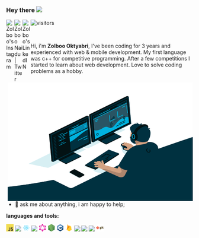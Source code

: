 ### Hey there <img src="https://media.giphy.com/media/hvRJCLFzcasrR4ia7z/giphy.gif" width="25px">

<a href="https://www.instagram.com/zolboooktybri/">
  <img align="left" alt="Zolboo's Instagram" width="22px" src="https://raw.githubusercontent.com/hussainweb/hussainweb/main/icons/instagram.png" />
</a>
<a href="https://www.facebook.com/zolboo.oktybr/">
  <img align="left" alt="Zolboo Naidu | Twitter" width="22px" src="https://raw.githubusercontent.com/peterthehan/peterthehan/master/assets/twitter.svg" />
</a>
<a href="https://www.linkedin.com/in/zolboo-oktyabri-35701822b/">
  <img align="left" alt="Zolboo's LinkedIN" width="22px" src="https://raw.githubusercontent.com/peterthehan/peterthehan/master/assets/linkedin.svg" />
</a>

![visitors](https://visitor-badge.glitch.me/badge?page_id=soulforger1&left_color=green&right_color=red)

<br />

Hi, i'm **Zolboo Oktyabri**, I've been coding for 3 years and experienced with web & mobile development. My first language was c++ for competitive programming. After a few competitions I started to learn about web development.
Love to solve coding problems as a hobby.

  <img align="right" alt="GIF" src="https://github.com/soulforger1/soulforger1/blob/main/code.gif?raw=true" width="500" height="320" />
  
- 💬 ask me about anything, i am happy to help;

**languages and tools:**

<code><img height="20" src="https://raw.githubusercontent.com/github/explore/80688e429a7d4ef2fca1e82350fe8e3517d3494d/topics/javascript/javascript.png"></code>
<code><img height="20" src="https://cloudspoint.xyz/wp-content/uploads/2020/02/TypeScript-is-a-language-on-top-of-JavaScript..png"></code>
<code><img height="20" src="https://raw.githubusercontent.com/github/explore/80688e429a7d4ef2fca1e82350fe8e3517d3494d/topics/react/react.png"></code>
<code><img height="20" src="https://miro.medium.com/max/1200/1*xDi2csEAWxu95IEkaNdFUQ.png"></code>
<code><img height="20" src="https://raw.githubusercontent.com/github/explore/5c058a388828bb5fde0bcafd4bc867b5bb3f26f3/topics/graphql/graphql.png"></code>
<code><img height="20" src="https://raw.githubusercontent.com/github/explore/80688e429a7d4ef2fca1e82350fe8e3517d3494d/topics/nodejs/nodejs.png"></code>
<code><img height="20" src="https://raw.githubusercontent.com/github/explore/80688e429a7d4ef2fca1e82350fe8e3517d3494d/topics/cpp/cpp.png"></code>
<code><img height="20" src="https://raw.githubusercontent.com/github/explore/80688e429a7d4ef2fca1e82350fe8e3517d3494d/topics/firebase/firebase.png"></code>
<code><img height="20" src="https://encrypted-tbn0.gstatic.com/images?q=tbn:ANd9GcRbs3Ar5boMl47uoq9tE1GwT739AvphaE7h8A&usqp=CAU"></code>
<code><img height="20" src="https://g.foolcdn.com/art/companylogos/square/mdb.png"></code>
<code><img height="20" src="https://miro.medium.com/max/1400/1*k0SazfSJ-tPSBbt2WDYIyw.png"></code>
<code><img height="20" src="https://raw.githubusercontent.com/github/explore/80688e429a7d4ef2fca1e82350fe8e3517d3494d/topics/git/git.png"></code>
